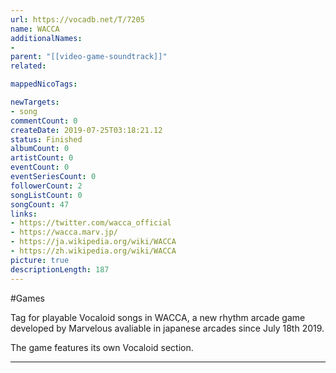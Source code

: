 ```yaml
---
url: https://vocadb.net/T/7205
name: WACCA
additionalNames: 
- 
parent: "[[video-game-soundtrack]]"
related:

mappedNicoTags:

newTargets:
- song
commentCount: 0
createDate: 2019-07-25T03:18:21.12
status: Finished
albumCount: 0
artistCount: 0
eventCount: 0
eventSeriesCount: 0
followerCount: 2
songListCount: 0
songCount: 47
links: 
- https://twitter.com/wacca_official
- https://wacca.marv.jp/
- https://ja.wikipedia.org/wiki/WACCA
- https://zh.wikipedia.org/wiki/WACCA
picture: true
descriptionLength: 187
---
```


#Games

Tag for playable Vocaloid songs in WACCA, a new rhythm arcade game developed by Marvelous avaliable in japanese arcades since July 18th 2019. 

The game features its own Vocaloid section.

---

